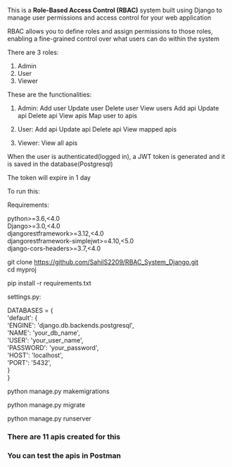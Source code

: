This is a **Role-Based Access Control (RBAC)** system built using Django to manage user permissions and access control for your web application

RBAC allows you to define roles and assign permissions to those roles, enabling a fine-grained control over what users can do within the system

There are 3 roles: 
1. Admin 
2. User 
3. Viewer

These are the functionalities:

1. Admin: 
   Add user 
   Update user 
   Delete user 
   View users 
   Add api 
   Update api 
   Delete api 
   View apis 
   Map user to apis 

2. User: 
   Add api 
   Update api 
   Delete api 
   View mapped apis 

3. Viewer: 
   View all apis

When the user is authenticated(logged in), a JWT token is generated and it is saved in the database(Postgresql)

The token will expire in 1 day

To run this:

Requirements:

python>=3.6,<4.0 \
Django>=3.0,<4.0 \
djangorestframework>=3.12,<4.0 \
djangorestframework-simplejwt>=4.10,<5.0 \
django-cors-headers>=3.7,<4.0

git clone https://github.com/SahilS2209/RBAC_System_Django.git \
cd myproj 

pip install -r requirements.txt

settings.py: 

DATABASES = { \
    'default': { \
        'ENGINE': 'django.db.backends.postgresql', \
        'NAME': 'your_db_name',    
        'USER': 'your_user_name',         
        'PASSWORD': 'your_password', \
        'HOST': 'localhost',                   
        'PORT': '5432',                            
    } \
}

python manage.py makemigrations

python manage.py migrate

python manage.py runserver

### There are 11 apis created for this

### You can test the apis in Postman







